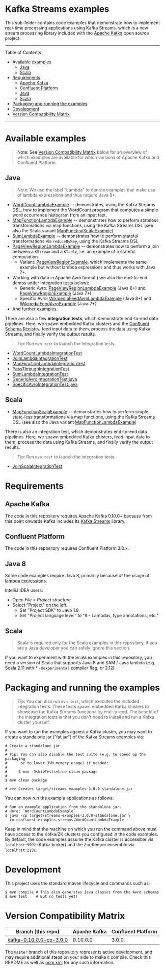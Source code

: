 # Kafka Streams examples

This sub-folder contains code examples that demonstrate how to implement real-time processing applications using Kafka
Streams, which is a new stream processing library included with the [Apache Kafka](http://kafka.apache.org/) open source
project.

---
Table of Contents

* [Available examples](#available-examples)
    * [Java](#examples-java)
    * [Scala](#examples-scala)
* [Requirements](#requirements)
    * [Apache Kafka](#requirements-kafka)
    * [Confluent Platform](#requirements-confluent-platform)
    * [Java](#requirements-java)
    * [Scala](#requirements-scala)
* [Packaging and running the examples](#packaging-and-running)
* [Development](#development)
* [Version Compatibility Matrix](#version-compatibility)

---


<a name="available-examples"/>

# Available examples

> Note: See [Version Compatibility Matrix](#version-compatibility) below for an overview of
> which examples are available for which versions of Apache Kafka and Confluent Platform.


<a name="examples-java"/>

## Java

> Note: We use the label "Lambda" to denote examples that make use of lambda expressions and thus require Java 8+.

* [WordCountLambdaExample](src/main/java/io/confluent/examples/streams/WordCountLambdaExample.java)
  -- demonstrates, using the Kafka Streams DSL, how to implement the WordCount program that computes a simple word
  occurrence histogram from an input text.
* [MapFunctionLambdaExample](src/main/java/io/confluent/examples/streams/MapFunctionLambdaExample.java)
  -- demonstrates how to perform stateless transformations via map functions, using the Kafka Streams DSL
  (see also the Scala variant
  [MapFunctionScalaExample](src/main/scala/io/confluent/examples/streams/MapFunctionScalaExample.scala))
* [SumLambdaExample](src/main/java/io/confluent/examples/streams/SumLambdaExample.java)
  -- demonstrates how to perform stateful transformations via `reduceByKey`, using the Kafka Streams DSL
* [PageViewRegionLambdaExample](src/main/java/io/confluent/examples/streams/PageViewRegionLambdaExample.java)
  -- demonstrates how to perform a join between a `KStream` and a `KTable`, i.e. an example of a stateful computation
    * Variant: [PageViewRegionExample](src/main/java/io/confluent/examples/streams/PageViewRegionExample.java),
      which implements the same example but without lambda expressions and thus works with Java 7+.
* Working with data in Apache Avro format (see also the end-to-end demos under integration tests below):
    * Generic Avro:
      [PageViewRegionLambdaExample](src/main/java/io/confluent/examples/streams/PageViewRegionLambdaExample.java)
      (Java 8+) and
      [PageViewRegionExample](src/main/java/io/confluent/examples/streams/PageViewRegionExample.java) (Java 7+)
    * Specific Avro:
      [WikipediaFeedAvroLambdaExample](src/main/java/io/confluent/examples/streams/WikipediaFeedAvroLambdaExample.java)
      (Java 8+) and
      [WikipediaFeedAvroExample](src/main/java/io/confluent/examples/streams/WikipediaFeedAvroExample.java) (Java 7+)
* And [further examples](src/main/java/io/confluent/examples/streams/).

There are also a few **integration tests**, which demonstrate end-to-end data pipelines.  Here, we spawn embedded Kafka
clusters and the [Confluent Schema Registry](https://github.com/confluentinc/schema-registry), feed input data to them, process the data using Kafka Streams, and finally verify the output results.

> Tip: Run `mvn test` to launch the integration tests.

* [WordCountLambdaIntegrationTest](src/test/java/io/confluent/examples/streams/WordCountLambdaIntegrationTest.java)
* [JoinLambdaIntegrationTest](src/test/java/io/confluent/examples/streams/JoinLambdaIntegrationTest.java)
* [MapFunctionLambdaIntegrationTest](src/test/java/io/confluent/examples/streams/MapFunctionLambdaIntegrationTest.java)
* [PassThroughIntegrationTest](src/test/java/io/confluent/examples/streams/PassThroughIntegrationTest.java)
* [SumLambdaIntegrationTest](src/test/java/io/confluent/examples/streams/SumLambdaIntegrationTest.java)
* [GenericAvroIntegrationTest.java](src/test/java/io/confluent/examples/streams/GenericAvroIntegrationTest.java)
* [SpecificAvroIntegrationTest.java](src/test/java/io/confluent/examples/streams/SpecificAvroIntegrationTest.java)


<a name="examples-scala"/>

## Scala

* [MapFunctionScalaExample](src/main/scala/io/confluent/examples/streams/MapFunctionScalaExample.scala)
  -- demonstrates how to perform simple, state-less transformations via map functions, using the Kafka Streams DSL
  (see also the Java variant
  [MapFunctionLambdaExample](src/main/java/io/confluent/examples/streams/MapFunctionLambdaExample.java))

There is also an integration test, which demonstrates end-to-end data pipelines.  Here, we spawn embedded Kafka
clusters, feed input data to them, process the data using Kafka Streams, and finally verify the output results.

> Tip: Run `mvn test` to launch the integration tests.

* [JoinScalaIntegrationTest](src/test/scala/io/confluent/examples/streams/JoinScalaIntegrationTest.scala)


<a name="requirements"/>

# Requirements

<a name="requirements-kafka"/>

## Apache Kafka

The code in this repository requires Apache Kafka 0.10.0+ because from this point onwards Kafka includes its
[Kafka Streams](https://github.com/apache/kafka/tree/trunk/streams) library.


<a name="requirements-confluent-platform"/>

## Confluent Platform

The code in this repository requires Confluent Platform 3.0.x.


<a name="requirements-java"/>

## Java 8

Some code examples require Java 8, primarily because of the usage of
[lambda expressions](https://docs.oracle.com/javase/tutorial/java/javaOO/lambdaexpressions.html).

IntelliJ IDEA users:

* Open _File > Project structure_
* Select "Project" on the left.
    * Set "Project SDK" to Java 1.8.
    * Set "Project language level" to "8 - Lambdas, type annotations, etc."


<a name="requirements-scala"/>

## Scala

> Scala is required only for the Scala examples in this repository.  If you are a Java developer you can safely ignore
> this section.

If you want to experiment with the Scala examples in this repository, you need a version of Scala that supports Java 8
and SAM / Java lambda (e.g. Scala 2.11 with * `-Xexperimental` compiler flag, or 2.12).


<a name="packaging-and-running"/>

# Packaging and running the examples

> Tip:  You can also run `mvn test`, which executes the included integration tests.  These tests spawn embedded Kafka
> clusters to showcase the Kafka Streams functionality end-to-end.  The benefit of the integration tests is that you
> don't need to install and run a Kafka cluster yourself.

If you want to run the examples against a Kafka cluster, you may want to create a standalone jar ("fat jar") of the
Kafka Streams examples via:

```shell
# Create a standalone jar
#
# Tip: You can also disable the test suite (e.g. to speed up the packaging
#      or to lower JVM memory usage) if needed:
#
#     $ mvn -DskipTests=true clean package
#
$ mvn clean package

# >>> Creates target/streams-examples-3.0.0-standalone.jar
```

You can now run the example applications as follows:

```shell
# Run an example application from the standalone jar.
# Here: `WordCountLambdaExample`
$ java -cp target/streams-examples-3.0.0-standalone.jar \
  io.confluent.examples.streams.WordCountLambdaExample
```

Keep in mind that the machine on which you run the command above must have access to the Kafka/ZK clusters you
configured in the code examples.  By default, the code examples assume the Kafka cluster is accessible via
`localhost:9092` (Kafka broker) and the ZooKeeper ensemble via `localhost:2181`.


<a name="development"/>

# Development

This project uses the standard maven lifecycle and commands such as:

```shell
$ mvn compile # This also generates Java classes from the Avro schemas
$ mvn test    # But no tests yet!
```


<a name="version-compatibility"/>

# Version Compatibility Matrix

| Branch (this repo)                                                             | Apache Kafka | Confluent Platform |
| -------------------------------------------------------------------------------|--------------|--------------------|
| [kafka-0.10.0.0-cp-3.0.0](../../../tree/kafka-0.10.0.0-cp-3.0.0/kafka-streams) | 0.10.0.0     | 3.0.0              |

The `master` branch of this repository represents active development, and may require additional steps on your side to
make it compile.  Check this README as well as [pom.xml](pom.xml) for any such information.

